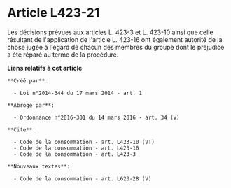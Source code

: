 # Article L423-21

Les décisions prévues aux articles L. 423-3 et L. 423-10 ainsi que celle résultant de l'application de l'article L. 423-16
ont également autorité de la chose jugée à l'égard de chacun des membres du groupe dont le préjudice a été réparé au terme de
la procédure.

**Liens relatifs à cet article**

	**Créé par**:

	  - Loi n°2014-344 du 17 mars 2014 - art. 1

	**Abrogé par**:

	  - Ordonnance n°2016-301 du 14 mars 2016 - art. 34 (V)

	**Cite**:

	  - Code de la consommation - art. L423-10 (VT)
	  - Code de la consommation - art. L423-16
	  - Code de la consommation - art. L423-3

	**Nouveaux textes**:

	  - Code de la consommation - art. L623-28 (V)
